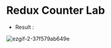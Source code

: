 # Redux Counter Lab
- Result :

![ezgif-2-37f579ab649e](https://user-images.githubusercontent.com/72529306/139676747-d336e942-4191-4fac-9a6f-f330d2c85a57.gif)
